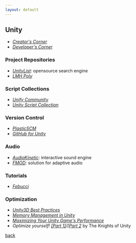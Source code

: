 ```yaml
---
layout: default
---
```


## Unity

* _[Creator's Corner](https://unity.com/creators-corner)_
* _[Developer's Corner](https://unity.com/developers-corner)_

### Project Repositories

* _[UnityList](https://unitylist.com/)_: opensource search engine
* _[LMH Poly](https://lmhpoly.com/)_

### Script Collections

* _[Unify Community](http://wiki.unity3d.com/index.php/Main_Page)_
* _[Unity Script Collection](https://github.com/michidk/Unity-Script-Collection)_

### Version Control

* _[PlasticSCM](https://www.plasticscm.com/)_
* _[GitHub for Unity](https://unity.github.com/)_

### Audio

* _[AudioKinetic](https://www.audiokinetic.com/)_: interactive sound engine
* _[FMOD](https://fmod.com/)_: solution for adaptive audio

### Tutorials

* _[Febucci](https://www.febucci.com/)_

### Optimization

* _[Unity3D Best Practices](http://www.glenstevens.ca/unity3d-best-practices/)_
* _[Memory Management in Unity](https://learn.unity.com/tutorial/memory-management-in-unity)_
* _[Maximizing Your Unity Game's Performance](https://cgcookie.com/2017/04/26/maximizing-your-unity-games-performance/)_
* _Optimize yourself! [[Part 1]](https://blog.theknightsofunity.com/optimize-part-1/)/[[Part 2](https://blog.theknightsofunity.com/optimize-part-2/)_ by The Knights of Unity

[back](../)
